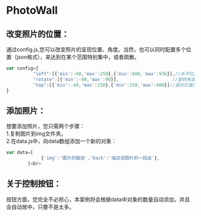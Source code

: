 # PhotoWall
改变照片的位置：
------
通过config.js,您可以改变照片的呈现位置、角度。当然，也可以同时配置多个位置（json格式），来达到在某个范围特别集中，或者疏散。<br>
  ```javascript
  var config={
			"left":[{'min':-60,'max':250},{'min':600,'max':936}],//水平位置范围<br>
			"rotate":[{'min':-90,'max':90}],                    //旋转角度范围<br>
			"top":[{'min':-40,'max':150},{'min':250,'max':400}]//竖向位置范围<br>
}
```
添加照片：
------
  想要添加照片，您只需两个步骤：<br>
  1.复制图片到img文件夹。<br>
  2.在data.js中，向data数组添加一个新的对象：<br>
  ```javascript
  var data=[
	           {'img':'图片的路径','back':'描述该图片的一段话'},
          ]<br>
   ```       
关于控制按钮：
------
  按钮方面，您完全不必担心，本案例将会根据data中对象的数量自动添加，并且会自动居中，只要不是太多。
